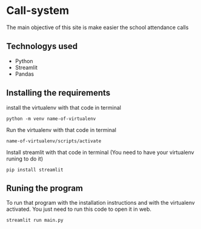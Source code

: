 # Call-system
The main objective of this site is make easier the school attendance calls

## Technologys used
- Python
- Streamlit
- Pandas
## Installing the requirements

install the virtualenv with that code in terminal

    python -m venv name-of-virtualenv

Run the virtualenv with that code in terminal

    name-of-virtualenv/scripts/activate

Install streamlit with that code in terminal (You need to have your virtualenv runing to do it)

    pip install streamlit

## Runing the program
To run that program with the installation instructions and with the virtualenv activated. You just need to run this code to open it in web.

    streamlit run main.py
